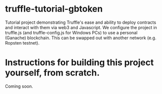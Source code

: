 # truffle-tutorial-gbtoken
Tutorial project demonstrating Truffle's ease and ability to deploy contracts and interact with them via web3 and Javascript. We configure the project in truffle.js (and truffle-config.js for Windows PCs) to use a personal (Ganache) blockchain. This can be swapped out with another network (e.g. Ropsten testnet).

# Instructions for building this project yourself, from scratch.
Coming soon.
